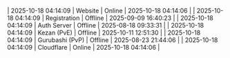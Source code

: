 | 2025-10-18 04:14:09 | Website | Online | 2025-10-18 04:14:06 |
| 2025-10-18 04:14:09 | Registration | Offline | 2025-09-09 16:40:23 |
| 2025-10-18 04:14:09 | Auth Server | Offline | 2025-08-18 09:33:31 |
| 2025-10-18 04:14:09 | Kezan (PvE) | Offline | 2025-10-11 12:51:30 |
| 2025-10-18 04:14:09 | Gurubashi (PvP) | Offline | 2025-08-23 21:44:06 |
| 2025-10-18 04:14:09 | Cloudflare | Online | 2025-10-18 04:14:06 |
